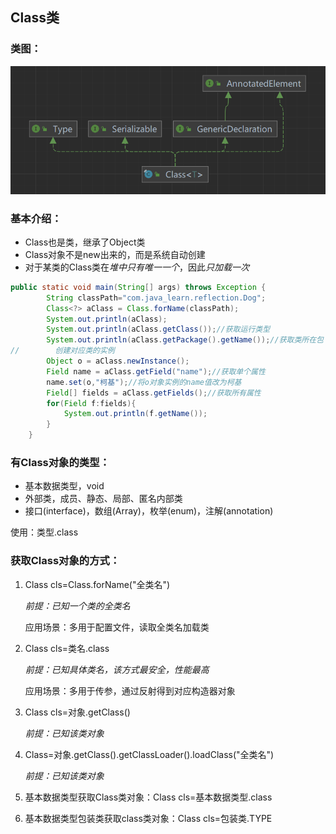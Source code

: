 ## Class类

###  类图：

![image-20230111135419631](Typora_img/18.2Class类.asset/image-20230111135419631.png)



###  基本介绍：

- Class也是类，继承了Object类
- Class对象不是new出来的，而是系统自动创建
- 对于某类的Class类在*堆中只有唯一一个*，因此*只加载一次*

```java
public static void main(String[] args) throws Exception {
        String classPath="com.java_learn.reflection.Dog";
        Class<?> aClass = Class.forName(classPath);
        System.out.println(aClass);
        System.out.println(aClass.getClass());//获取运行类型
        System.out.println(aClass.getPackage().getName());//获取类所在包
//        创建对应类的实例
        Object o = aClass.newInstance();
        Field name = aClass.getField("name");//获取单个属性
        name.set(o,"柯基");//将o对象实例的name值改为柯基
        Field[] fields = aClass.getFields();//获取所有属性
        for(Field f:fields){
            System.out.println(f.getName());
        }
    }
```



###  有Class对象的类型：

- 基本数据类型，void
- 外部类，成员、静态、局部、匿名内部类
- 接口(interface)，数组(Array)，枚举(enum)，注解(annotation)

使用：类型.class

###  获取Class对象的方式：

1. Class cls=Class.forName("全类名")

   *前提：已知一个类的全类名*

   应用场景：多用于配置文件，读取全类名加载类

2. Class cls=类名.class

   *前提：已知具体类名，该方式最安全，性能最高*

   应用场景：多用于传参，通过反射得到对应构造器对象

3. Class cls=对象.getClass()

   *前提：已知该类对象*

4. Class=对象.getClass().getClassLoader().loadClass("全类名")

   *前提：已知该类对象*

5. 基本数据类型获取Class类对象：Class cls=基本数据类型.class

6. 基本数据类型包装类获取class类对象：Class cls=包装类.TYPE
